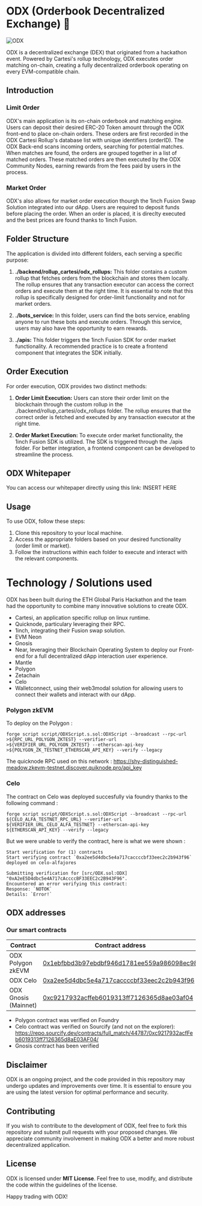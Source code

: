 # ODX (Orderbook Decentralized Exchange) 🧮

![ODX](https://raw.github.com/ETH-Global-Paris-2023/ODX/main/screenshots/odx-screen-001.png)

ODX is a decentralized exchange (DEX) that originated from a hackathon event. Powered by Cartesi's rollup technology, ODX executes order matching on-chain, creating a fully decentralized orderbook operating on every EVM-compatible chain.

## Introduction

### Limit Order

ODX's main application is its on-chain orderbook and matching engine. Users can deposit their desired ERC-20 Token amount through the ODX front-end to place on-chain orders. These orders are first recorded in the ODX Cartesi Rollup's database list with unique identifiers (orderID). The ODX Back-end scans incoming orders, searching for potential matches. When matches are found, the orders are grouped together in a list of matched orders. These matched orders are then executed by the ODX Community Nodes, earning rewards from the fees paid by users in the process.

### Market Order

ODX's also allows for market order execution thourgh the 1inch Fusion Swap Solution integrated into our dApp. Users are required to deposit funds before placing the order. When an order is placed, it is direclty executed and the best prices are found thanks to 1inch Fusion.

## Folder Structure

The application is divided into different folders, each serving a specific purpose:

1. **./backend/rollup_cartesi/odx_rollups:**
This folder contains a custom rollup that fetches orders from the blockchain and stores them locally. The rollup ensures that any transaction executor can access the correct orders and execute them at the right time. It is essential to note that this rollup is specifically designed for order-limit functionality and not for market orders.

2. **./bots_service:**
In this folder, users can find the bots service, enabling anyone to run these bots and execute orders. Through this service, users may also have the opportunity to earn rewards.

3. **./apis:**
This folder triggers the 1inch Fusion SDK for order market functionality. A recommended practice is to create a frontend component that integrates the SDK initially.

## Order Execution

For order execution, ODX provides two distinct methods:

1. **Order Limit Execution:**
Users can store their order limit on the blockchain through the custom rollup in the ./backend/rollup_cartesi/odx_rollups folder. The rollup ensures that the correct order is fetched and executed by any transaction executor at the right time.

2. **Order Market Execution:**
To execute order market functionality, the 1inch Fusion SDK is utilized. The SDK is triggered through the ./apis folder. For better integration, a frontend component can be developed to streamline the process.

## ODX Whitepaper

You can access our whitepaper directly using this link: INSERT HERE

## Usage

To use ODX, follow these steps:

1. Clone this repository to your local machine.
2. Access the appropriate folders based on your desired functionality (order limit or market).
3. Follow the instructions within each folder to execute and interact with the relevant components.

# Technology / Solutions used

ODX has been built during the ETH Global Paris Hackathon and the team had the opportunity to combine many innovative solutions to create ODX.

- Cartesi, an application specific rollup on linux runtime.
- Quicknode, particulary leveraging their RPC.
- 1inch, integrating their Fusion swap solution.
- EVM Neon
- Gnosis
- Near, leveraging their Blockchain Operating System to deploy our Front-end for a full decentralized dApp interaction user experience.
- Mantle
- Polygon
- Zetachain
- Celo
- Walletconnect, using their web3modal solution for allowing users to connect their wallets and interact with our dApp.

### Polygon zkEVM

To deploy on the Polygon :
```
forge script script/ODXScript.s.sol:ODXScript --broadcast --rpc-url
>${RPC_URL_POLYGON_ZKTEST} --verifier-url
>${VERIFIER_URL_POLYGON_ZKTEST} --etherscan-api-key
>${POLYGON_ZK_TESTNET_ETHERSCAN_API_KEY} --verify --legacy
```

The quicknode RPC used on this network : https://shy-distinguished-meadow.zkevm-testnet.discover.quiknode.pro/api_key

### Celo

The contract on Celo was deployed succesfully via foundry thanks to the following command :
```
forge script script/ODXScript.s.sol:ODXScript --broadcast --rpc-url
${CELO_ALFA_TESTNET_RPC_URL} --verifier-url
${VERIFIER_URL_CELO_ALFA_TESTNET} --etherscan-api-key
${ETHERSCAN_API_KEY} --verify --legacy
```

But we were unable to verify the contract, here is what we were shown :
```
Start verification for (1) contracts
Start verifying contract `0xa2ee5d4dbc5e4a717caccccbf33eec2c2b943f96` deployed on celo-alfajores

Submitting verification for [src/ODX.sol:ODX] "0xA2eE5D4dbc5e4A717cAccccBF33EEC2c2B943F96".
Encountered an error verifying this contract:
Response: `NOTOK`
Details: `Error!`
```


## ODX addresses

### Our smart contracts
| Contract  | Contract address |
| --------- | --------------- |
| ODX Polygon zkEVM | [0x1ebfbbd3b97ebdbf946d1781ee559a986098ec98](https://testnet-zkevm.polygonscan.com/address/0xc9217932acfFeb6019313ff7126365d8aE03AF04) |
| ODX Celo | [0xa2ee5d4dbc5e4a717caccccbf33eec2c2b943f96](https://alfajores.celoscan.io/address/0xa2ee5d4dbc5e4a717caccccbf33eec2c2b943f96) |
| ODX Gnosis (Mainnet) | [0xc9217932acffeb6019313ff7126365d8ae03af04](https://gnosisscan.io/address/0xc9217932acffeb6019313ff7126365d8ae03af04) |

- Polygon contract was verified on Foundry
- Celo contract was verified on Sourcify (and not on the explorer): https://repo.sourcify.dev/contracts/full_match/44787/0xc9217932acfFeb6019313ff7126365d8aE03AF04/
- Gnosis contract has been verified

## Disclaimer
ODX is an ongoing project, and the code provided in this repository may undergo updates and improvements over time. It is essential to ensure you are using the latest version for optimal performance and security.

## Contributing
If you wish to contribute to the development of ODX, feel free to fork this repository and submit pull requests with your proposed changes. We appreciate community involvement in making ODX a better and more robust decentralized application.

## License
ODX is licensed under **MIT License**. Feel free to use, modify, and distribute the code within the guidelines of the license.

Happy trading with ODX!
